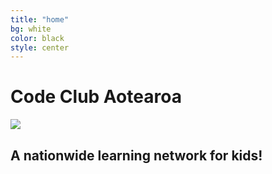 ```yaml
---
title: "home"
bg: white
color: black
style: center
---
```


# Code Club Aotearoa

<img src="{{ site.baseurl }}/img/apple-touch-icon-precomposed.png"/>

## A nationwide learning network for kids!

